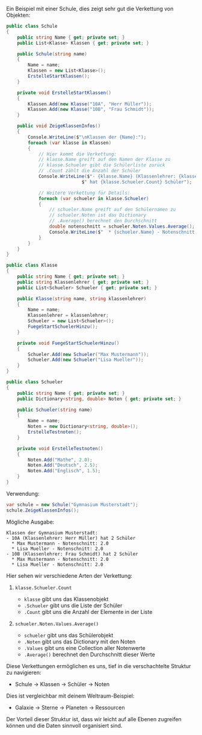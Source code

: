 Ein Beispiel mit einer Schule, dies zeigt sehr gut die Verkettung von Objekten:

```csharp
public class Schule
{
    public string Name { get; private set; }
    public List<Klasse> Klassen { get; private set; }

    public Schule(string name)
    {
        Name = name;
        Klassen = new List<Klasse>();
        ErstelleStartKlassen();
    }

    private void ErstelleStartKlassen()
    {
        Klassen.Add(new Klasse("10A", "Herr Müller"));
        Klassen.Add(new Klasse("10B", "Frau Schmidt"));
    }

    public void ZeigeKlassenInfos()
    {
        Console.WriteLine($"\nKlassen der {Name}:");
        foreach (var klasse in Klassen)
        {
            // Hier kommt die Verkettung:
            // klasse.Name greift auf den Namen der Klasse zu
            // klasse.Schueler gibt die Schülerliste zurück
            // .Count zählt die Anzahl der Schüler
            Console.WriteLine($"- {klasse.Name} (Klassenlehrer: {klasse.Klassenlehrer})" + 
                            $" hat {klasse.Schueler.Count} Schüler");

            // Weitere Verkettung für Details:
            foreach (var schueler in klasse.Schueler)
            {
                // schueler.Name greift auf den Schülernamen zu
                // schueler.Noten ist das Dictionary
                // .Average() berechnet den Durchschnitt
                double notenschnitt = schueler.Noten.Values.Average();
                Console.WriteLine($"  * {schueler.Name} - Notenschnitt: {notenschnitt:F1}");
            }
        }
    }
}

public class Klasse
{
    public string Name { get; private set; }
    public string Klassenlehrer { get; private set; }
    public List<Schueler> Schueler { get; private set; }

    public Klasse(string name, string klassenlehrer)
    {
        Name = name;
        Klassenlehrer = klassenlehrer;
        Schueler = new List<Schueler>();
        FuegeStartSchuelerHinzu();
    }

    private void FuegeStartSchuelerHinzu()
    {
        Schueler.Add(new Schueler("Max Mustermann"));
        Schueler.Add(new Schueler("Lisa Mueller"));
    }
}

public class Schueler
{
    public string Name { get; private set; }
    public Dictionary<string, double> Noten { get; private set; }

    public Schueler(string name)
    {
        Name = name;
        Noten = new Dictionary<string, double>();
        ErstelleTestnoten();
    }

    private void ErstelleTestnoten()
    {
        Noten.Add("Mathe", 2.0);
        Noten.Add("Deutsch", 2.5);
        Noten.Add("Englisch", 1.5);
    }
}
```

Verwendung:
```csharp
var schule = new Schule("Gymnasium Musterstadt");
schule.ZeigeKlassenInfos();
```

Mögliche Ausgabe:
```
Klassen der Gymnasium Musterstadt:
- 10A (Klassenlehrer: Herr Müller) hat 2 Schüler
  * Max Mustermann - Notenschnitt: 2.0
  * Lisa Mueller - Notenschnitt: 2.0
- 10B (Klassenlehrer: Frau Schmidt) hat 2 Schüler
  * Max Mustermann - Notenschnitt: 2.0
  * Lisa Mueller - Notenschnitt: 2.0
```

Hier sehen wir verschiedene Arten der Verkettung:

1. `klasse.Schueler.Count`
   - `klasse` gibt uns das Klassenobjekt
   - `.Schueler` gibt uns die Liste der Schüler
   - `.Count` gibt uns die Anzahl der Elemente in der Liste

2. `schueler.Noten.Values.Average()`
   - `schueler` gibt uns das Schülerobjekt
   - `.Noten` gibt uns das Dictionary mit den Noten
   - `.Values` gibt uns eine Collection aller Notenwerte
   - `.Average()` berechnet den Durchschnitt dieser Werte

Diese Verkettungen ermöglichen es uns, tief in die verschachtelte Struktur zu navigieren:
- Schule → Klassen → Schüler → Noten

Dies ist vergleichbar mit deinem Weltraum-Beispiel:
- Galaxie → Sterne → Planeten → Ressourcen

Der Vorteil dieser Struktur ist, dass wir leicht auf alle Ebenen zugreifen können und die Daten sinnvoll organisiert sind.